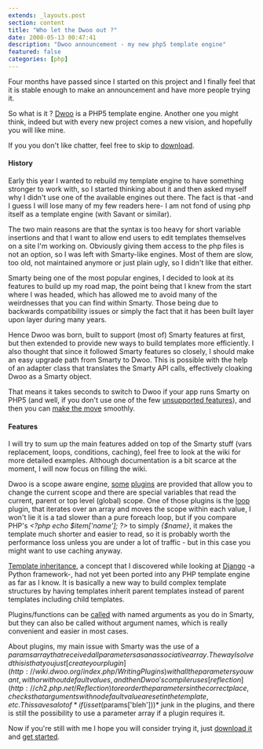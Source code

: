 ```yaml
---
extends: _layouts.post
section: content
title: "Who let the Dwoo out ?"
date: 2008-05-13 00:47:41
description: "Dwoo announcement - my new php5 template engine"
featured: false
categories: [php]
---
```

Four months have passed since I started on this project and I finally feel that it is stable enough to make an announcement and have more people trying it.

So what is it ? [Dwoo](http://dwoo.org/) is a PHP5 template engine. Another one you might think, indeed but with every new project comes a new vision, and hopefully you will like mine.

If you you don't like chatter, feel free to skip to [download](http://dwoo.org/download).

#### History

Early this year I wanted to rebuild my template engine to have something stronger to work with, so I started thinking about it and then asked myself why I didn't use one of the available engines out there. The fact is that -and I guess I will lose many of my few readers here- I am not fond of using php itself as a template engine (with Savant or similar).

The two main reasons are that the syntax is too heavy for short variable insertions and that I want to allow end users to edit templates themselves on a site I'm working on. Obviously giving them access to the php files is not an option, so I was left with Smarty-like engines. Most of them are slow, too old, not maintained anymore or just plain ugly, so I didn't like that either.

Smarty being one of the most popular engines, I decided to look at its features to build up my road map, the point being that I knew from the start where I was headed, which has allowed me to avoid many of the weirdnesses that you can find within Smarty. Those being due to backwards compatibility issues or simply the fact that it has been built layer upon layer during many years.

Hence Dwoo was born, built to support (most of) Smarty features at first, but then extended to provide new ways to build templates more efficiently. I also thought that since it followed Smarty features so closely, I should make an easy upgrade path from Smarty to Dwoo. This is possible with the help of an adapter class that translates the Smarty API calls, effectively cloaking Dwoo as a Smarty object.

That means it takes seconds to switch to Dwoo if your app runs Smarty on PHP5 (and well, if you don't use one of the few [unsupported features](http://wiki.dwoo.org/index.php/SmartySupport)), and then you can [make the move](http://wiki.dwoo.org/index.php/SmartyAdapter) smoothly.

#### Features

I will try to sum up the main features added on top of the Smarty stuff (vars replacement, loops, conditions, caching), feel free to look at the wiki for more detailed examples. Although documentation is a bit scarce at the moment, I will now focus on filling the wiki.

Dwoo is a scope aware engine, [some](http://wiki.dwoo.org/index.php/Blocks:loop) [plugins](http://wiki.dwoo.org/index.php/Blocks:with) are provided that allow you to change the current scope and there are special variables that read the current, parent or top level (global) scope. One of those plugins is the [loop](http://wiki.dwoo.org/index.php/Blocks:loop) plugin, that iterates over an array and moves the scope within each value, I won't lie it is a tad slower than a pure foreach loop, but if you compare PHP's *&lt;?php echo $item\['name'\]; ?&gt;* to simply *{$name}*, it makes the template much shorter and easier to read, so it is probably worth the performance loss unless you are under a lot of traffic - but in this case you might want to use caching anyway.

[Template inheritance](http://wiki.dwoo.org/index.php/TemplateInheritance), a concept that I discovered while looking at [Django](http://www.djangoproject.com/) -a Python framework-, had not yet been ported into any PHP template engine as far as I know. It is basically a new way to build complex template structures by having templates inherit parent templates instead of parent templates including child templates.

Plugins/functions can be [called](http://wiki.dwoo.org/index.php/Syntax#Functions) with named arguments as you do in Smarty, but they can also be called without argument names, which is really convenient and easier in most cases.

About plugins, my main issue with Smarty was the use of a $params array that received all parameters as an associative array. The way I solved this is that you just [create your plugin](http://wiki.dwoo.org/index.php/WritingPlugins) with all the parameters you want, with or without default values, and then Dwoo's compiler uses [reflection](http://ch2.php.net/Reflection) to reorder the parameters in the correct place, checks that arguments with no default value are set in the template, etc. This saves a lot of *if(isset($params\['bleh'\]))* junk in the plugins, and there is still the possibility to use a parameter array if a plugin requires it.

Now if you're still with me I hope you will consider trying it, just [download it](http://dwoo.org/download) and [get started](http://wiki.dwoo.org/index.php/GettingStarted).